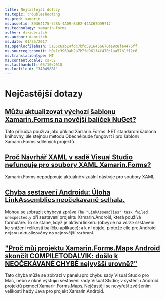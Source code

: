 ```yaml
---
title: Nejčastější dotazy
ms.topic: troubleshooting
ms.prod: xamarin
ms.assetid: 89364175-53BA-4A09-B3E2-44AC67DD971C
ms.technology: xamarin-forms
author: davidbritch
ms.author: dabritch
ms.date: 04/25/2017
ms.openlocfilehash: 5a36c6ab14fdc7bfc5916456670be9c8fe4476ff
ms.sourcegitcommit: b0a1c3969ab2a7b7fe961f4f470d1aa57b1ff2c6
ms.translationtype: MT
ms.contentlocale: cs-CZ
ms.lasthandoff: 05/10/2018
ms.locfileid: "34049880"
---
```

# <a name="frequently-asked-questions"></a>Nejčastější dotazy


## <a name="can-i-update-the-xamarinforms-default-template-to-a-newer-nuget-packageupdate-forms-templatemd"></a>[Můžu aktualizovat výchozí šablonu Xamarin.Forms na novější balíček NuGet?](update-forms-template.md)
Tato příručka používá jako příklad Xamarin.Forms .NET standardní šablona knihovny, ale stejnou metodu Obecné bude fungovat i pro šablonu Xamarin.Forms sdílených projektů. 

## <a name="why-doesnt-the-visual-studio-xaml-designer-work-for-xamarinforms-xaml-filesforms-xaml-designermd"></a>[Proč Návrhář XAML v sadě Visual Studio nefunguje pro soubory XAML Xamarin.Forms?](forms-xaml-designer.md)
Xamarin.Forms nepodporuje aktuálně vizuální nástroje pro soubory XAML.

## <a name="android-build-error-the-linkassemblies-task-failed-unexpectedlyandroid-linkassemblies-errormd"></a>[Chyba sestavení Androidu: Úloha LinkAssemblies neočekávaně selhala.](android-linkassemblies-error.md)
Mohou se zobrazit chybová zpráva `The "LinkAssemblies" task failed unexpectedly` při sestavení projektu Xamarin.Android, která používá formuláře. To se stane, když je aktivní linkeru (obvykle na *verze* sestavení ke snížení velikosti balíčku aplikace); a k ní dojde, protože cíle pro Android nejsou aktualizovány na nejnovější rozhraní. 


## <a name="why-does-my-xamarinformsmaps-android-project-fail-with-compiletodalvik--unexpected-top-level-errormaps-compiletodalvik-errormd"></a>["Proč můj projektu Xamarin.Forms.Maps Android skončit COMPILETODALVIK: došlo k NEOČEKÁVANÉ CHYBĚ nejvyšší úrovně?"](maps-compiletodalvik-error.md)
Tato chyba může se zobrazí v panelu pro chybu sady Visual Studio pro Mac, nebo v okně výstupu sestavení sady Visual Studio; v systému Android projektů pomocí Xamarin.Forms.Maps. Nejčastěji se nevyřeší zvětšením velikosti haldy Java pro projekt Xamarin.Android.

